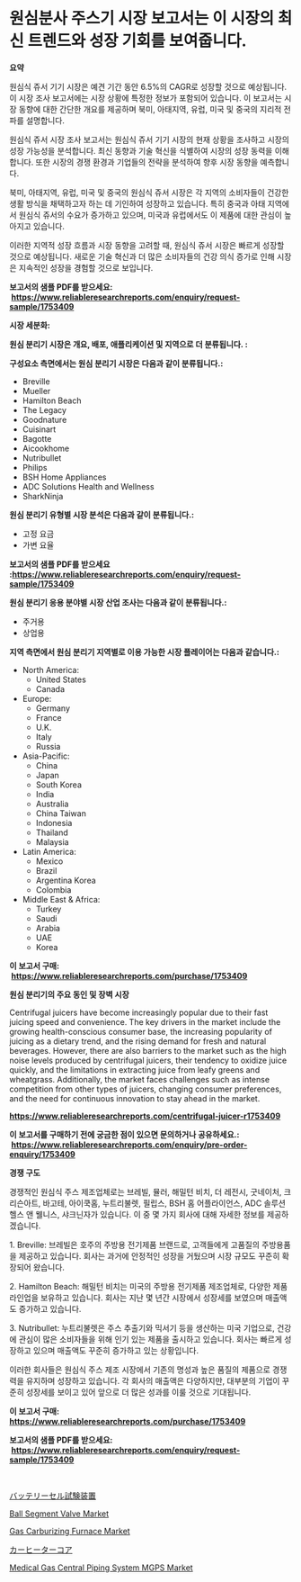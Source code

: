 <p><h1>원심분사 주스기 시장 보고서는 이 시장의 최신 트렌드와 성장 기회를 보여줍니다.</h1></p><p><strong>요약</strong></p>
<p><p>원심식 쥬서 기기 시장은 예견 기간 동안 6.5%의 CAGR로 성장할 것으로 예상됩니다. 이 시장 조사 보고서에는 시장 상황에 특정한 정보가 포함되어 있습니다. 이 보고서는 시장 동향에 대한 간단한 개요를 제공하며 북미, 아태지역, 유럽, 미국 및 중국의 지리적 전파를 설명합니다.</p><p>원심식 쥬서 시장 조사 보고서는 원심식 쥬서 기기 시장의 현재 상황을 조사하고 시장의 성장 가능성을 분석합니다. 최신 동향과 기술 혁신을 식별하여 시장의 성장 동력을 이해합니다. 또한 시장의 경쟁 환경과 기업들의 전략을 분석하여 향후 시장 동향을 예측합니다.</p><p>북미, 아태지역, 유럽, 미국 및 중국의 원심식 쥬서 시장은 각 지역의 소비자들이 건강한 생활 방식을 채택하고자 하는 데 기인하여 성장하고 있습니다. 특히 중국과 아태 지역에서 원심식 쥬서의 수요가 증가하고 있으며, 미국과 유럽에서도 이 제품에 대한 관심이 높아지고 있습니다.</p><p>이러한 지역적 성장 흐름과 시장 동향을 고려할 때, 원심식 쥬서 시장은 빠르게 성장할 것으로 예상됩니다. 새로운 기술 혁신과 더 많은 소비자들의 건강 의식 증가로 인해 시장은 지속적인 성장을 경험할 것으로 보입니다.</p></p>
<p><strong>보고서의 샘플 PDF를 받으세요: &nbsp;<a href="https://www.reliableresearchreports.com/enquiry/request-sample/1753409">https://www.reliableresearchreports.com/enquiry/request-sample/1753409</a></strong></p>
<p><strong>시장 세분화:</strong></p>
<p><strong> 원심 분리기 시장은 개요, 배포, 애플리케이션 및 지역으로 더 분류됩니다. :</strong></p>
<p><strong>구성요소 측면에서는 원심 분리기 시장은 다음과 같이 분류됩니다.:</strong></p>
<p><ul><li>Breville</li><li>Mueller</li><li>Hamilton Beach</li><li>The Legacy</li><li>Goodnature</li><li>Cuisinart</li><li>Bagotte</li><li>Aicookhome</li><li>Nutribullet</li><li>Philips</li><li>BSH Home Appliances</li><li>ADC Solutions Health and Wellness</li><li>SharkNinja</li></ul></p>
<p><strong> 원심 분리기 유형별 시장 분석은 다음과 같이 분류됩니다.:</strong></p>
<p><ul><li>고정 요금</li><li>가변 요율</li></ul></p>
<p><strong>보고서의 샘플 PDF를 받으세요 :<a href="https://www.reliableresearchreports.com/enquiry/request-sample/1753409">https://www.reliableresearchreports.com/enquiry/request-sample/1753409</a></strong></p>
<p><strong> 원심 분리기 응용 분야별 시장 산업 조사는 다음과 같이 분류됩니다.:</strong></p>
<p><ul><li>주거용</li><li>상업용</li></ul></p>
<p><strong>지역 측면에서 원심 분리기 지역별로 이용 가능한 시장 플레이어는 다음과 같습니다.:</strong></p>
<p><ul>
    <li>
        North America:
        <ul>
            <li>United States</li>
            <li>Canada</li>
        </ul>
    </li>
    <li>
        Europe:
        <ul>
            <li>Germany</li>
            <li>France</li>
            <li>U.K.</li>
            <li>Italy</li>
            <li>Russia</li>
        </ul>
    </li>
    <li>
        Asia-Pacific:
        <ul>
            <li>China</li>
            <li>Japan</li>
            <li>South Korea</li>
            <li>India</li>
            <li>Australia</li>
            <li>China Taiwan</li>
            <li>Indonesia</li>
            <li>Thailand</li>
            <li>Malaysia</li>
        </ul>
    </li>
    <li>
        Latin America:
        <ul>
            <li>Mexico</li>
            <li>Brazil</li>
            <li>Argentina Korea</li>
            <li>Colombia</li>
        </ul>
    </li>
    <li>
        Middle East & Africa:
        <ul>
            <li>Turkey</li>
            <li>Saudi</li>
            <li>Arabia</li>
            <li>UAE</li>
            <li>Korea</li>
        </ul>
    </li>
    </ul></p>
<p><strong>이 보고서 구매: &nbsp;<a href="https://www.reliableresearchreports.com/purchase/1753409">https://www.reliableresearchreports.com/purchase/1753409</a></strong></p>
<p><strong>원심 분리기의 주요 동인 및 장벽 시장</strong></p>
<p><p>Centrifugal juicers have become increasingly popular due to their fast juicing speed and convenience. The key drivers in the market include the growing health-conscious consumer base, the increasing popularity of juicing as a dietary trend, and the rising demand for fresh and natural beverages. However, there are also barriers to the market such as the high noise levels produced by centrifugal juicers, their tendency to oxidize juice quickly, and the limitations in extracting juice from leafy greens and wheatgrass. Additionally, the market faces challenges such as intense competition from other types of juicers, changing consumer preferences, and the need for continuous innovation to stay ahead in the market.</p></p>
<p><strong><a href="https://www.reliableresearchreports.com/centrifugal-juicer-r1753409">https://www.reliableresearchreports.com/centrifugal-juicer-r1753409</a></strong></p>
<p><strong>이 보고서를 구매하기 전에 궁금한 점이 있으면 문의하거나 공유하세요.: &nbsp;<a href="https://www.reliableresearchreports.com/enquiry/pre-order-enquiry/1753409">https://www.reliableresearchreports.com/enquiry/pre-order-enquiry/1753409</a></strong></p>
<p><strong>경쟁 구도</strong></p>
<p><p>경쟁적인 원심식 주스 제조업체로는 브레빌, 뮬러, 해밀턴 비치, 더 레전시, 굿네이처, 크리슨아트, 바고테, 아이쿡홈, 누트리불렛, 필립스, BSH 홈 어플라이언스, ADC 솔루션 헬스 앤 웰니스, 샤크닌자가 있습니다. 이 중 몇 가지 회사에 대해 자세한 정보를 제공하겠습니다.</p><p>1. Breville: 브레빌은 호주의 주방용 전기제품 브랜드로, 고객들에게 고품질의 주방용품을 제공하고 있습니다. 회사는 과거에 안정적인 성장을 거뒀으며 시장 규모도 꾸준히 확장되어 왔습니다.</p><p>2. Hamilton Beach: 해밀턴 비치는 미국의 주방용 전기제품 제조업체로, 다양한 제품 라인업을 보유하고 있습니다. 회사는 지난 몇 년간 시장에서 성장세를 보였으며 매출액도 증가하고 있습니다.</p><p>3. Nutribullet: 누트리불렛은 주스 추출기와 믹서기 등을 생산하는 미국 기업으로, 건강에 관심이 많은 소비자들을 위해 인기 있는 제품을 출시하고 있습니다. 회사는 빠르게 성장하고 있으며 매출액도 꾸준히 증가하고 있는 상황입니다.</p><p>이러한 회사들은 원심식 주스 제조 시장에서 기존의 명성과 높은 품질의 제품으로 경쟁력을 유지하며 성장하고 있습니다. 각 회사의 매출액은 다양하지만, 대부분의 기업이 꾸준히 성장세를 보이고 있어 앞으로 더 많은 성과를 이룰 것으로 기대됩니다.</p></p>
<p><strong>이 보고서 구매: &nbsp; <a href="https://www.reliableresearchreports.com/purchase/1753409">https://www.reliableresearchreports.com/purchase/1753409</a></strong></p>
<p><strong>보고서의 샘플 PDF를 받으세요: &nbsp;<a href="https://www.reliableresearchreports.com/enquiry/request-sample/1753409">https://www.reliableresearchreports.com/enquiry/request-sample/1753409</a></strong><strong></strong></p>
<p>&nbsp;</p>
<p><p><a href="https://medium.com/@charityrice70/%E3%83%90%E3%83%83%E3%83%86%E3%83%AA%E3%83%BC%E3%82%BB%E3%83%AB%E3%83%86%E3%82%B9%E3%83%88%E8%A3%85%E7%BD%AE%E5%B8%82%E5%A0%B4%E3%81%AE%E5%88%86%E6%9E%90-%E3%82%B0%E3%83%AD%E3%83%BC%E3%83%90%E3%83%AB%E7%94%A3%E6%A5%AD%E3%81%AE%E5%B1%95%E6%9C%9B%E3%81%A8%E4%BA%88%E6%B8%AC-2024%E5%B9%B4%E3%81%8B%E3%82%892031%E5%B9%B4-3d04f0acf0fc">バッテリーセル試験装置</a></p><p><a href="https://github.com/lataunyatinikmelvin59ilbd0dv/Market-Research-Report-List-2/blob/main/ball-segment-valve-market.md">Ball Segment Valve Market</a></p><p><a href="https://github.com/pgtimber/Market-Research-Report-List-2/blob/main/gas-carburizing-furnace-market.md">Gas Carburizing Furnace Market</a></p><p><a href="https://github.com/schmahlson/Market-Research-Report-List-1/blob/main/144812728165.md">カーヒーターコア</a></p><p><a href="https://www.linkedin.com/pulse/analyzing-medical-gas-central-piping-system-mgps-market-global-c5tpe?trackingId=o4Yr01GyP2GIdWuMocYwVQ%3D%3D">Medical Gas Central Piping System MGPS Market</a></p></p>